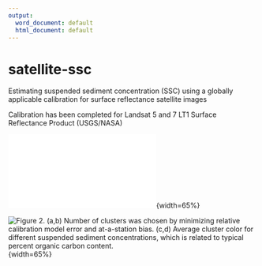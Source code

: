 ```yaml
---
output:
  word_document: default
  html_document: default
---
```


# satellite-ssc
Estimating suspended sediment concentration (SSC) using a globally applicable calibration for surface reflectance satellite images

Calibration has been completed for Landsat 5 and 7 LT1 Surface Reflectance Product (USGS/NASA)

![Figure 1. Stations with in situ data used in Landsat 5 and 7 calibration models. Colors indicate river cluster group, determined by typical spectral signature at that station.](/Users/evandethier/Documents/Dartmouth/IreneProject/IreneInsideWork/Irene_landsat/earthengine/earthengineDams/ssc-methods/jgr-submit-2020/fig1_cluster_map_n6.pdf){width=65%}

![Figure 2. (a,b) Number of clusters was chosen by minimizing relative calibration model error and at-a-station bias. (c,d) Average cluster color for different suspended sediment concentrations, which is related to typical percent organic carbon content. ](/Users/evandethier/Documents/Dartmouth/IreneProject/IreneInsideWork/Irene_landsat/earthengine/earthengineDams/ssc-methods/jgr-submit-2020/cluster_combined_fig.jpeg){width=65%}

